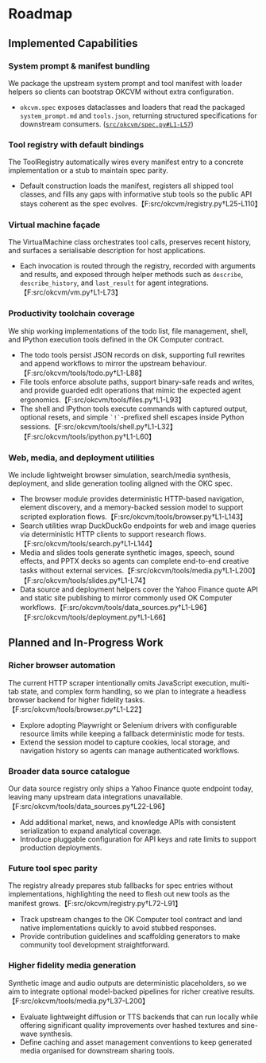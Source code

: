 # Roadmap

## Implemented Capabilities

### System prompt & manifest bundling
We package the upstream system prompt and tool manifest with loader helpers so clients can bootstrap OKCVM without extra configuration.
- `okcvm.spec` exposes dataclasses and loaders that read the packaged `system_prompt.md` and `tools.json`, returning structured specifications for downstream consumers. ([`src/okcvm/spec.py#L1-L57`](./src/okcvm/spec.py#L1-L57))

### Tool registry with default bindings
The ToolRegistry automatically wires every manifest entry to a concrete implementation or a stub to maintain spec parity.
- Default construction loads the manifest, registers all shipped tool classes, and fills any gaps with informative stub tools so the public API stays coherent as the spec evolves.【F:src/okcvm/registry.py†L25-L110】

### Virtual machine façade
The VirtualMachine class orchestrates tool calls, preserves recent history, and surfaces a serialisable description for host applications.
- Each invocation is routed through the registry, recorded with arguments and results, and exposed through helper methods such as `describe`, `describe_history`, and `last_result` for agent integrations.【F:src/okcvm/vm.py†L1-L73】

### Productivity toolchain coverage
We ship working implementations of the todo list, file management, shell, and IPython execution tools defined in the OK Computer contract.
- The todo tools persist JSON records on disk, supporting full rewrites and append workflows to mirror the upstream behaviour.【F:src/okcvm/tools/todo.py†L1-L88】
- File tools enforce absolute paths, support binary-safe reads and writes, and provide guarded edit operations that mimic the expected agent ergonomics.【F:src/okcvm/tools/files.py†L1-L93】
- The shell and IPython tools execute commands with captured output, optional resets, and simple `` `!` ``-prefixed shell escapes inside Python sessions.【F:src/okcvm/tools/shell.py†L1-L32】【F:src/okcvm/tools/ipython.py†L1-L60】

### Web, media, and deployment utilities
We include lightweight browser simulation, search/media synthesis, deployment, and slide generation tooling aligned with the OKC spec.
- The browser module provides deterministic HTTP-based navigation, element discovery, and a memory-backed session model to support scripted exploration flows.【F:src/okcvm/tools/browser.py†L1-L143】
- Search utilities wrap DuckDuckGo endpoints for web and image queries via deterministic HTTP clients to support research flows.【F:src/okcvm/tools/search.py†L1-L144】
- Media and slides tools generate synthetic images, speech, sound effects, and PPTX decks so agents can complete end-to-end creative tasks without external services.【F:src/okcvm/tools/media.py†L1-L200】【F:src/okcvm/tools/slides.py†L1-L74】
- Data source and deployment helpers cover the Yahoo Finance quote API and static site publishing to mirror commonly used OK Computer workflows.【F:src/okcvm/tools/data_sources.py†L1-L96】【F:src/okcvm/tools/deployment.py†L1-L66】

## Planned and In-Progress Work

### Richer browser automation
The current HTTP scraper intentionally omits JavaScript execution, multi-tab state, and complex form handling, so we plan to integrate a headless browser backend for higher fidelity tasks.【F:src/okcvm/tools/browser.py†L1-L22】
- Explore adopting Playwright or Selenium drivers with configurable resource limits while keeping a fallback deterministic mode for tests.
- Extend the session model to capture cookies, local storage, and navigation history so agents can manage authenticated workflows.

### Broader data source catalogue
Our data source registry only ships a Yahoo Finance quote endpoint today, leaving many upstream data integrations unavailable.【F:src/okcvm/tools/data_sources.py†L22-L96】
- Add additional market, news, and knowledge APIs with consistent serialization to expand analytical coverage.
- Introduce pluggable configuration for API keys and rate limits to support production deployments.

### Future tool spec parity
The registry already prepares stub fallbacks for spec entries without implementations, highlighting the need to flesh out new tools as the manifest grows.【F:src/okcvm/registry.py†L72-L91】
- Track upstream changes to the OK Computer tool contract and land native implementations quickly to avoid stubbed responses.
- Provide contribution guidelines and scaffolding generators to make community tool development straightforward.

### Higher fidelity media generation
Synthetic image and audio outputs are deterministic placeholders, so we aim to integrate optional model-backed pipelines for richer creative results.【F:src/okcvm/tools/media.py†L37-L200】
- Evaluate lightweight diffusion or TTS backends that can run locally while offering significant quality improvements over hashed textures and sine-wave synthesis.
- Define caching and asset management conventions to keep generated media organised for downstream sharing tools.
